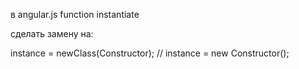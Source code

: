 

в angular.js
function instantiate

сделать замену на:

instance = newClass(Constructor); // instance = new Constructor();